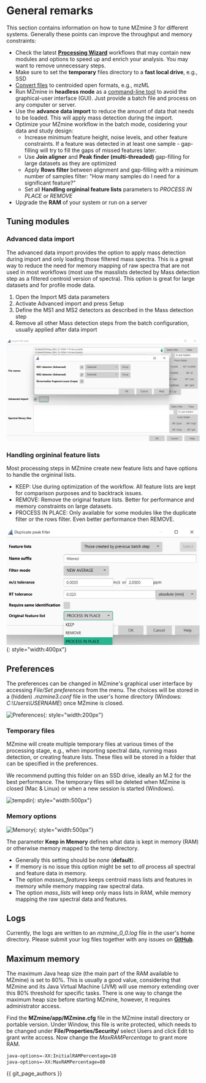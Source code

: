 # General remarks

This section contains information on how to tune MZmine 3 for different systems. Generally these points can improve the throughput and memory constraints:

- Check the latest [**Processing Wizard**](../getting_started/processing_wizard.md) workflows that may contain new modules and options to speed up and enrich your analysis. You may want to remove unnecessary steps.
- Make sure to set the **temporary** files directory to a **fast local drive**, e.g., SSD
- [Convert files](../getting_started/data_conversion.md) to centroided open formats, e.g., mzML
- Run MZmine in **headless mode** as a [command-line tool](../getting_started/batch_processing.md#batch-mode-cli) to avoid the graphical-user interface (GUI). Just provide a batch file and process on any computer or server.
- Use the **advance data import** to reduce the amount of data that needs to be loaded. This will apply mass detection during the import.
- Optimize your MZmine workflow in the batch mode, cosidering your data and study design:
  - Increase minimum feature height, noise levels, and other feature constraints. If a feature was detected in at least one sample - gap-filling will try to fill the gaps of missed features later.
  - Use **Join aligner** and **Peak finder (multi-threaded)** gap-filling for large datasets as they are optimized
  - Apply **Rows filter** between alignment and gap-filling with a minimum number of samples filter: "How many samples do I need for a significant feature?"
  - Set all **Handling orgininal feature lists** parameters to _PROCESS IN PLACE_ or _REMOVE_
- Upgrade the **RAM** of your system or run on a server

## Tuning modules

### Advanced data import

The advanced data import provides the option to apply mass detection during import and only
loading those filtered mass spectra. This is a great way to reduce the need for memory
mapping of raw spectra that are not used in most workflows (most use the masslists detected
by Mass detection step as a filtered centroid version of spectra). This option is great for large datasets and for profile mode data.

1. Open the Import MS data parameters
2. Activate Advanced import and press Setup
3. Define the MS1 and MS2 detectors as described in the Mass detection step
4. Remove all other Mass detection steps from the batch configuration, usually applied after data import

![Advanced import](../img/advanced_import.png)

### Handling orgininal feature lists

Most processing steps in MZmine create new feature lists and have options to handle the orgininal lists.

- KEEP: Use during optimization of the workflow. All feature lists are kept for comparison purposes and to backtrack issues.
- REMOVE: Remove the original feature lists. Better for performance and memory constraints on large datasets.
- PROCESS IN PLACE: Only available for some modules like the duplicate filter or the rows filter. Even better performance then REMOVE.

![Handle original](../img/handle_original.png){: style="width:400px"}

## Preferences

The preferences can be changed in MZmine's graphical user interface by accessing _File/Set
preferences_ from the menu. The choices will be stored in a (hidden) _.mzmine3.conf_ file in the
user's home directory (Windows: _C:\Users\USERNAME_) once MZmine is closed.

![Preferences](../img/menu_pref.png){: style="width:200px"}

### Temporary files

MZmine will create multiple temporary files at various times of the processing stage, e.g., when
importing spectral data, running mass detection, or creating feature lists. These files will be
stored in a folder that can be specified in the preferences.

We recommend putting this folder on an SSD drive, ideally an M.2 for the best performance. The
temporary files will be deleted when MZmine is closed (Mac & Linux) or when a new session is
started (Windows).

![tempdir](../img/performance_param.png){: style="width:500px"}

### Memory options

![Memory](../img/performance_memory.png){: style="width:500px"}

The parameter **Keep in Memory** defines what data is kept in memory (RAM) or otherwise memory
mapped to the temp directory.

- Generally this setting should be _none_ (**default**).
- If memory is no issue this option might be set to _all_
  process all spectral and feature data in memory.
- The option _masses_features_ keeps centroid mass lists and features in memory while memory mapping
  raw spectral data.
- The option _mass_lists_ will keep only mass lists in RAM, while memory mapping the raw spectral
  data and features.

## Logs

Currently, the logs are written to an _mzmine_0_0.log_ file in the user's home directory. Please
submit your log files together with any issues
on **[GitHub](https://github.com/mzmine/mzmine3/issues)**.

## Maximum memory

The maximum Java heap size (the main part of the RAM available to MZmine) is set to 80%. This is usually a good value, considering that MZmine and its Java Virtual Machine (JVM) will use memory extending over this 80% threshold for specific tasks. There is one way to change the maximum heap size before starting MZmine, however, it requires administrator access.

Find the **MZmine/app/MZmine.cfg** file in the MZmine install directory or portable version. Under Window, this file is write protected, which needs to be changed under **File/Properties/Security/** select Users and click Edit to grant write access. Now change the _MaxRAMPercentage_ to grant more RAM.

```
java-options=-XX:InitialRAMPercentage=10
java-options=-XX:MaxRAMPercentage=80
```

{{ git_page_authors }}
